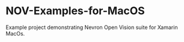 # NOV-Examples-for-MacOS
Example project demonstrating Nevron Open Vision suite for Xamarin MacOs. 
